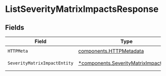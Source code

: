 # ListSeverityMatrixImpactsResponse


## Fields

| Field                                                                                           | Type                                                                                            | Required                                                                                        | Description                                                                                     |
| ----------------------------------------------------------------------------------------------- | ----------------------------------------------------------------------------------------------- | ----------------------------------------------------------------------------------------------- | ----------------------------------------------------------------------------------------------- |
| `HTTPMeta`                                                                                      | [components.HTTPMetadata](../../models/components/httpmetadata.md)                              | :heavy_check_mark:                                                                              | N/A                                                                                             |
| `SeverityMatrixImpactEntity`                                                                    | [*components.SeverityMatrixImpactEntity](../../models/components/severitymatriximpactentity.md) | :heavy_minus_sign:                                                                              | Lists impacts                                                                                   |
